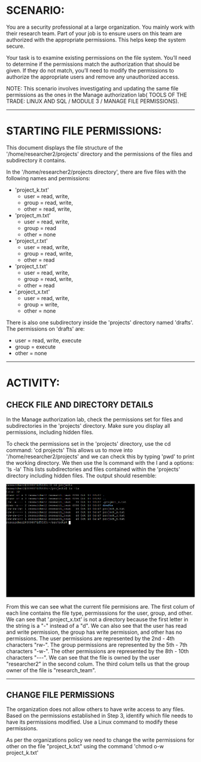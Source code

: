 # SCENARIO:

You are a security professional at a large organization. You mainly work with their research team. Part of your job is to ensure users on this team are authorized with the appropriate permissions. This helps keep the system secure. 

Your task is to examine existing permissions on the file system. You’ll need to determine if the permissions match the authorization that should be given. If they do not match, you’ll need to modify the permissions to authorize the appropriate users and remove any unauthorized access. 

NOTE: This scenario involves investigating and updating the same file permissions as the ones in the Manage authorization lab( TOOLS OF THE TRADE: LINUX AND SQL / MODULE 3 / MANAGE FILE PERMISSIONS).

---

# STARTING FILE PERMISSIONS: 

This document displays the file structure of the '/home/researcher2/projects' directory and the permissions of the files and subdirectory it contains.

In the '/home/researcher2/projects directory', there are five files with the following names and permissions: 
- 'project_k.txt'
  - user = read, write, 
  - group = read, write, 
  - other = read, write, 
- 'project_m.txt'
  - user = read, write, 
  - group = read
  - other = none
- 'project_r.txt'
  - user = read, write, 
  - group = read, write, 
  - other = read
- 'project_t.txt'
  - user = read, write, 
  - group = read, write, 
  - other = read
- '.project_x.txt'
  - user = read, write, 
  - group = write, 
  - other = none

There is also one subdirectory inside the 'projects' directory named 'drafts'. The permissions on 'drafts' are: 
- user = read, write, execute
- group = execute
- other = none

---

# ACTIVITY:

## CHECK FILE AND DIRECTORY DETAILS

In the Manage authorization lab, check the permissions set for files and subdirectories in the 'projects' directory. Make sure you display all permissions, including hidden files.

To check the permissions set in the 'projects' directory, use the cd command: 
'cd projects' 
This allows us to move into '/home/researcher2/projects' and we can check this by typing 'pwd' to print the working directory. We then use the ls command with the l and a options: 
'ls -la' 
This lists subdirectories and files contained within the 'projects' directory including hidden files. The output should resemble:

![file_permissions1](/SCREENSHOTS/file_permissions1.png)

From this we can see what the current file permisions are. The first colum of each line contains the file type, permisssions for the user, group, and other. We can see that '.project_x.txt' is not a directory because the first letter in the string is a "-" instead of a "d". We can also see that the user has read and write permission, the group has write permission, and other has no permissions. The user permissions are represented by the 2nd - 4th characters "rw-". The group permissions are represented by the 5th - 7th characters "-w-".  The other permissions are represented by the 8th - 10th characters "---". We can see that the file is owned by the user "researcher2" in the second colum. The third colum tells us that the group owner of the file is "research_team".

---

## CHANGE FILE PERMISSIONS

The organization does not allow others to have write access to any files. Based on the permissions established in Step 3, identify which file needs to have its permissions modified. Use a Linux command to modify these permissions.

As per the organizations policy we need to change the write permissions for other on the file "project_k.txt" using the command
'chmod o-w project_k.txt'

